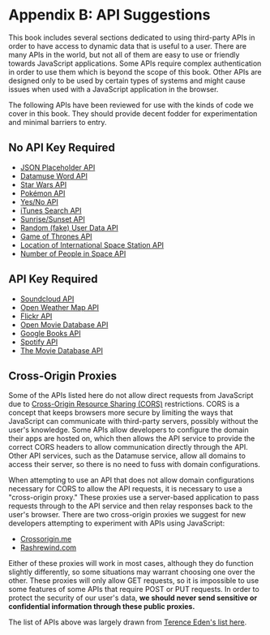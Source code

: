 # Appendix B: API Suggestions

This book includes several sections dedicated to using third-party APIs in order to have access to dynamic data that is useful to a user. There are many APIs in the world, but not all of them are easy to use or friendly towards JavaScript applications. Some APIs require complex authentication in order to use them which is beyond the scope of this book. Other APIs are designed only to be used by certain types of systems and might cause issues when used with a JavaScript application in the browser.

The following APIs have been reviewed for use with the kinds of code we cover in this book. They should provide decent fodder for experimentation and minimal barriers to entry.

## No API Key Required
<ul>
<li><a href="http://jsonplaceholder.typicode.com/">JSON Placeholder API</a></li>
<li><a href="https://www.datamuse.com/api/">Datamuse Word API</a></li>
<li><a href="https://swapi.co/">Star Wars API</a></li>
<li><a href="http://www.pokeapi.co/">Pok&eacute;mon API</a></li>
<li><a href="https://yesno.wtf/">Yes/No API</a></li>
<li><a href="https://affiliate.itunes.apple.com/resources/documentation/itunes-store-web-service-search-api/">iTunes Search API</a></li>
<li><a href="https://sunrise-sunset.org/api">Sunrise/Sunset API</a></li>
<li><a href="https://randomuser.me/">Random (fake) User Data API</a></li>
<li><a href="https://anapioficeandfire.com/">Game of Thrones API</a></li>
<li><a href="http://open-notify.org/Open-Notify-API/ISS-Location-Now">Location of International Space Station API</a></li>
<li><a href="http://open-notify.org/Open-Notify-API/People-In-Space">Number of People in Space API</a></li>
</ul>

## API Key Required

<ul>
<li><a href="https://developers.soundcloud.com/docs/api/guide">Soundcloud API</a></li>
<li><a href="http://openweathermap.org/api">Open Weather Map API</a></li>
<li><a href="https://www.flickr.com/services/api/">Flickr API</a></li>
<li><a href="https://www.omdbapi.com/">Open Movie Database API</a></li>
<li><a href="https://developers.google.com/books/docs/v1/getting_started">Google Books API</a></li>
<li><a href="https://developer.spotify.com/web-api/user-guide/">Spotify API</a></li>
<li><a href="https://www.themoviedb.org/documentation/api">The Movie Database API</a></li>
</ul>

## Cross-Origin Proxies
Some of the APIs listed here do not allow direct requests from JavaScript due to [Cross-Origin Resource Sharing (CORS)](https://en.wikipedia.org/wiki/Cross-origin_resource_sharing) restrictions. CORS is a concept that keeps browsers more secure by limiting the ways that JavaScript can communicate with third-party servers, possibly without the user's knowledge. Some APIs allow developers to configure the domain their apps are hosted on, which then allows the API service to provide the correct CORS headers to allow communication directly through the API. Other API services, such as the Datamuse service, allow all domains to access their server, so there is no need to fuss with domain configurations.

When attempting to use an API that does not allow domain configurations necessary for CORS to allow the API requests, it is necessary to use a "cross-origin proxy." These proxies use a server-based application to pass requests through to the API service and then relay responses back to the user's browser. There are two cross-origin proxies we suggest for new developers attempting to experiment with APIs using JavaScript:

* [Crossorigin.me](https://crossorigin.me)
* [Rashrewind.com](http://rashrewind.com)

Either of these proxies will work in most cases, although they do function slightly differently, so some situations may warrant choosing one over the other. These proxies will only allow GET requests, so it is impossible to use some features of some APIs that require POST or PUT requests. In order to protect the security of our user's data, **we should never send sensitive or confidential information through these public proxies.**

The list of APIs above was largely drawn from [Terence Eden's list here](https://shkspr.mobi/blog/2016/05/easy-apis-without-authentication/).